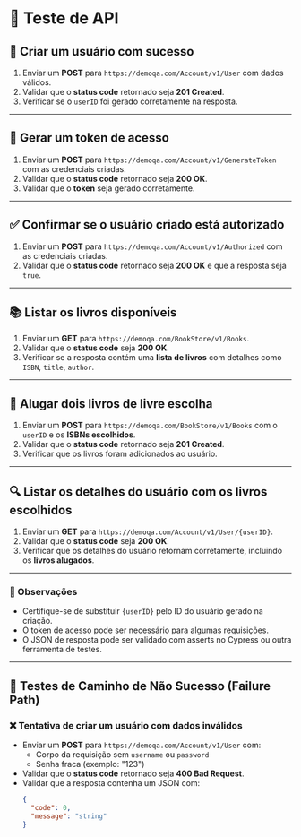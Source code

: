 # 🧪 Teste de API

## 📌 Criar um usuário com sucesso
1. Enviar um **POST** para `https://demoqa.com/Account/v1/User` com dados válidos.
2. Validar que o **status code** retornado seja **201 Created**.
3. Verificar se o `userID` foi gerado corretamente na resposta.

---

## 🔑 Gerar um token de acesso
1. Enviar um **POST** para `https://demoqa.com/Account/v1/GenerateToken` com as credenciais criadas.
2. Validar que o **status code** retornado seja **200 OK**.
3. Validar que o **token** seja gerado corretamente.

---

## ✅ Confirmar se o usuário criado está autorizado
1. Enviar um **POST** para `https://demoqa.com/Account/v1/Authorized` com as credenciais criadas.
2. Validar que o **status code** retornado seja **200 OK** e que a resposta seja `true`.

---

## 📚 Listar os livros disponíveis
1. Enviar um **GET** para `https://demoqa.com/BookStore/v1/Books`.
2. Validar que o **status code** seja **200 OK**.
3. Verificar se a resposta contém uma **lista de livros** com detalhes como `ISBN`, `title`, `author`.

---

## 📖 Alugar dois livros de livre escolha
1. Enviar um **POST** para `https://demoqa.com/BookStore/v1/Books` com o `userID` e os **ISBNs escolhidos**.
2. Validar que o **status code** retornado seja **201 Created**.
3. Verificar que os livros foram adicionados ao usuário.

---

## 🔍 Listar os detalhes do usuário com os livros escolhidos
1. Enviar um **GET** para `https://demoqa.com/Account/v1/User/{userID}`.
2. Validar que o **status code** seja **200 OK**.
3. Verificar que os detalhes do usuário retornam corretamente, incluindo os **livros alugados**.

---

### 📝 Observações
- Certifique-se de substituir `{userID}` pelo ID do usuário gerado na criação.
- O token de acesso pode ser necessário para algumas requisições.
- O JSON de resposta pode ser validado com asserts no Cypress ou outra ferramenta de testes.

---

## 🚨 Testes de Caminho de Não Sucesso (Failure Path)

### ❌ Tentativa de criar um usuário com dados inválidos
- Enviar um **POST** para `https://demoqa.com/Account/v1/User` com:
  - Corpo da requisição sem `username` ou `password`
  - Senha fraca (exemplo: "123")
- Validar que o **status code** retornado seja **400 Bad Request**.
- Validar que a resposta contenha um JSON com:
  ```json
  {
    "code": 0,
    "message": "string"
  }

